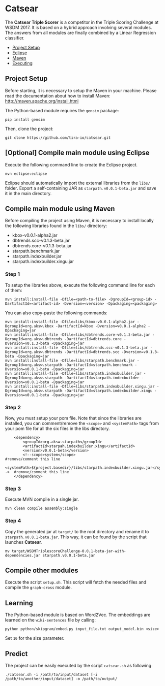 # Catsear

The **Catsear Triple Scorer** is a competitor in the Triple Scoring Challenge at WSDM 2017. It is based on a hybrid approach involving several modules. The answers from all modules are finally combined by a Linear Regression classifier.

- [Project Setup](https://github.com/tira-io/catsear#project-setup)
 - [Eclipse](https://github.com/tira-io/catsear#eclipse)
 - [Maven](https://github.com/tira-io/catsear#eclipse)
- [Executing](https://github.com/tira-io/catsear#executing)

## Project Setup

Before starting, it is necessary to setup the Maven in your machine.
Please read the documentation about how to install Maven: http://maven.apache.org/install.html

The Python-based module requires the `gensim` package:

```
pip install gensim
```

Then, clone the project:

```
git clone https://github.com/tira-io/catsear.git
```

## [Optional] Compile main module using Eclipse

Execute the following command line to create the Eclipse project.

```
mvn eclipse:eclipse
```

Eclipse should automatically import the external libraries from the `libs/` folder. Export a self-containing JAR as `starpath.v0.0.1-beta.jar` and save it in the main directory.

## Compile main module using Maven

Before compiling the project using Maven, it is necessary to install locally the following libraries found in the `libs/` directory:

* kbox-v0.0.1-alpha2.jar
* dbtrends.scc-v0.1.3-beta.jar
* dbtrends.core-v0.1.3-beta.jar
* starpath.benchmark.jar
* starpath.indexbuilder.jar
* starpath.indexbuilder.xingu.jar

### Step 1

To setup the libraries above, execute the following command line for each of them:

```
mvn install:install-file -Dfile=<path-to-file> -DgroupId=<group-id> -DartifactId=<artifact-id> -Dversion=<version> -Dpackaging=<packaging>
```

You can also copy-paste the following commands:

```
mvn install:install-file -Dfile=libs/kbox-v0.0.1-alpha2.jar -DgroupId=org.aksw.kbox -DartifactId=kbox -Dversion=v0.0.1-alpha2 -Dpackaging=jar
mvn install:install-file -Dfile=libs/dbtrends.core-v0.1.3-beta.jar -DgroupId=org.aksw.dbtrends -DartifactId=dbtrends.core -Dversion=v0.1.3-beta -Dpackaging=jar
mvn install:install-file -Dfile=libs/dbtrends.scc-v0.1.3-beta.jar -DgroupId=org.aksw.dbtrends -DartifactId=dbtrends.scc -Dversion=v0.1.3-beta -Dpackaging=jar
mvn install:install-file -Dfile=libs/starpath.benchmark.jar -DgroupId=org.aksw.starpath -DartifactId=starpath.benchmark -Dversion=v0.0.1-beta -Dpackaging=jar
mvn install:install-file -Dfile=libs/starpath.indexbuilder.jar -DgroupId=org.aksw.starpath -DartifactId=starpath.indexbuilder -Dversion=v0.0.1-beta -Dpackaging=jar
mvn install:install-file -Dfile=libs/starpath.indexbuilder.xingu.jar -DgroupId=org.aksw.starpath -DartifactId=starpath.indexbuilder.xingu -Dversion=v0.0.1-beta -Dpackaging=jar
```

### Step 2

Now, you must setup your pom file. Note that since the libraries are installed, you can comment/remove the `<scope>` and `<systemPath>` tags from your pom file for all the six files in the libs directory.

```
	<dependency>
        <groupId>org.aksw.starpath</groupId>
        <artifactId>starpah.indexbuilder.xingu</artifactId>
        <version>v0.0.1-beta</version>
        <!--scope>system</scope>                                                            #remove/comment this line
        <systemPath>${project.basedir}/libs/starpath.indexbuilder.xingu.jar</systemPath-->  #remove/comment this line
	</dependency>
```

### Step 3

Execute MVN compile in a single jar.

```
mvn clean compile assembly:single
```

### Step 4

Copy the generated jar at `target/` to the root directory and rename it to `starpath.v0.0.1-beta.jar`. This way, it can be found by the script that launches **Catsear**.

```
mv target/WSDMTriplescoreChallenge-0.0.1-beta-jar-with-dependencies.jar starpath.v0.0.1-beta.jar
```

## Compile other modules

Execute the script `setup.sh`. This script will fetch the needed files and compile the `graph-cross` module.

## Learning

The Python-based module is based on Word2Vec. The embeddings are learned on the `wiki-sentences` file by calling:

```
python python/skipgram/embed.py input_file.txt output_model.bin <size>
```

Set `10` for the size parameter.

## Predict

The project can be easily executed by the script `catsear.sh` as following:

```
./catsear.sh -i /path/to/input/dataset [-i /path/to/another/input/dataset] -o /path/to/output/
```

